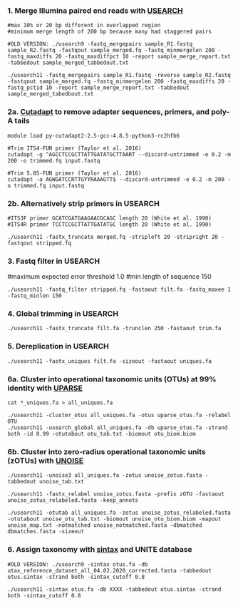 ### 1. Merge Illumina paired end reads with [USEARCH](https://doi.org/10.1093/bioinformatics/btq461)
```
#max 10% or 20 bp different in overlapped region
#minimum merge length of 200 bp because many had staggered pairs

#OLD VERSION: ./usearch9 -fastq_mergepairs sample_R1.fastq sample_R2.fastq -fastqout sample_merged.fq -fastq_minmergelen 200 -fastq_maxdiffs 20 -fastq_maxdiffpct 10 -report sample_merge_report.txt -tabbedout sample_merged_tabbedout.txt

./usearch11 -fastq_mergepairs sample_R1.fastq -reverse sample_R2.fastq -fastqout sample_merged.fq -fastq_minmergelen 200 -fastq_maxdiffs 20 -fastq_pctid 10 -report sample_merge_report.txt -tabbedout sample_merged_tabedbout.txt
```
### 2a. [Cutadapt](https://doi.org/10-12.10.14806/ej.17.1.200 ) to remove adapter sequences, primers, and poly-A tails
```
module load py-cutadapt2-2.5-gcc-4.8.5-python3-rc2hfb6

#Trim ITS4-FUN primer (Taylor et al. 2016)
cutadapt -g ^AGCCTCCGCTTATTGATATGCTTAART --discard-untrimmed -e 0.2 -m 200 -o trimmed.fq input.fastq

#Trim 5.8S-FUN primer (Taylor et al. 2016)
cutadapt -a AGWGATCCRTTGYYRAAAGTT$ --discard-untrimmed -e 0.2 -m 200 -o trimmed.fq input.fastq
```
### 2b. Alternatively strip primers in USEARCH
```
#ITS3F primer GCATCGATGAAGAACGCAGC length 20 (White et al. 1990)
#ITS4R primer TCCTCCGCTTATTGATATGC length 20 (White et al. 1990)

./usearch11 -fastx_truncate merged.fq -stripleft 20 -stripright 20 -fastqout stripped.fq
```
### 3. Fastq filter in USEARCH
#maximum expected error threshold 1.0
#min length of sequence 150
```
./usearch11 -fastq_filter stripped.fq -fastaout filt.fa -fastq_maxee 1 -fastq_minlen 150
```
### 4. Global trimming in USEARCH
```
./usearch11 -fastx_truncate filt.fa -trunclen 250 -fastaout trim.fa
```
### 5. Dereplication in USEARCH
```
./usearch11 -fastx_uniques filt.fa -sizeout -fastaout uniques.fa
```
### 6a. Cluster into operational taxonomic units (OTUs) at 99% identity with [UPARSE](https://doi.org/10.1038/nmeth.2604)
```
cat *_uniques.fa > all_uniques.fa

./usearch11 -cluster_otus all_uniques.fa -otus uparse_otus.fa -relabel OTU
./usearch11 -usearch_global all_uniques.fa -db uparse_otus.fa -strand both -id 0.99 -otutabout otu_tab.txt -biomout otu_biom.biom
```
### 6b. Cluster into zero-radius operational taxonomic units (zOTUs) with [UNOISE](https://doi.org/10.1101/081257)
```
./usearch11 -unoise3 all_uniques.fa -zotus unoise_zotus.fasta -tabbedout unoise_tab.txt

./usearch11 -fastx_relabel unoise_zotus.fasta -prefix zOTU -fastaout unoise_zotus_relabeled.fasta -keep_annots

./usearch11 -otutab all_uniques.fa -zotus unoise_zotus_relabeled.fasta -otutabout unoise_otu_tab.txt -biomout unoise_otu_biom.biom -mapout unoise_map.txt -notmatched unoise_notmatched.fasta -dbmatched dbmatches.fasta -sizeout
```
### 6. Assign taxonomy with [sintax](https://doi.org/10.1101/074161) and UNITE database 
```
#OLD VERSION: ./usearch9 -sintax otus.fa -db utax_reference_dataset_all_04.02.2020_corrected.fasta -tabbedout otus.sintax -strand both -sintax_cutoff 0.8

./usearch11 -sintax otus.fa -db XXXX -tabbedout otus.sintax -strand both -sintax_cutoff 0.8
```

